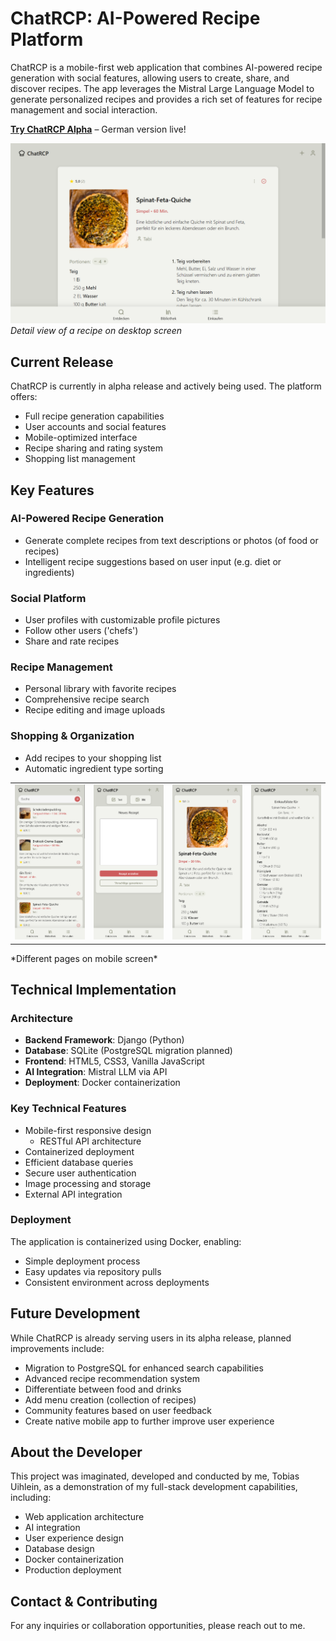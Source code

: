 # ChatRCP: AI-Powered Recipe Platform

ChatRCP is a mobile-first web application that combines AI-powered recipe generation with social features, allowing users to create, share, and discover recipes. The app leverages the Mistral Large Language Model to generate personalized recipes and provides a rich set of features for recipe management and social interaction.

**[Try ChatRCP Alpha](https://chatrcp.de)** – German version live!

![Image Title](./demo_images/ChatRCP_screenshot_recipe_detail_view_desktop.png)
*Detail view of a recipe on desktop screen*

## Current Release

ChatRCP is currently in alpha release and actively being used. The platform offers:
- Full recipe generation capabilities
- User accounts and social features
- Mobile-optimized interface
- Recipe sharing and rating system
- Shopping list management

## Key Features

### AI-Powered Recipe Generation
- Generate complete recipes from text descriptions or photos (of food or recipes)
- Intelligent recipe suggestions based on user input (e.g. diet or ingredients)

### Social Platform
- User profiles with customizable profile pictures
- Follow other users ('chefs')
- Share and rate recipes

### Recipe Management
- Personal library with favorite recipes
- Comprehensive recipe search
- Recipe editing and image uploads

### Shopping & Organization
- Add recipes to your shopping list
- Automatic ingredient type sorting

<table>
  <tr>
    <td><img src="./demo_images/ChatRCP_screenshot_library_view_mobile.png" width="200"/></td>
    <td><img src="./demo_images/ChatRCP_screenshot_recipe_creation_text_prompt_mobile.png" width="200"/></td>
    <td><img src="./demo_images/ChatRCP_screenshot_recipe_detail_view_mobile.png" width="200"/></td>
    <td><img src="./demo_images/ChatRCP_screenshot_shopping_list_mobile.png" width="200"/></td>
  </tr>
</table>
*Different pages on mobile screen*

## Technical Implementation

### Architecture
- **Backend Framework**: Django (Python)
- **Database**: SQLite (PostgreSQL migration planned)
- **Frontend**: HTML5, CSS3, Vanilla JavaScript
- **AI Integration**: Mistral LLM via API
- **Deployment**: Docker containerization

### Key Technical Features
- Mobile-first responsive design
  - RESTful API architecture
- Containerized deployment
- Efficient database queries
- Secure user authentication
- Image processing and storage
- External API integration

### Deployment
The application is containerized using Docker, enabling:
- Simple deployment process
- Easy updates via repository pulls
- Consistent environment across deployments

## Future Development

While ChatRCP is already serving users in its alpha release, planned improvements include:
- Migration to PostgreSQL for enhanced search capabilities
- Advanced recipe recommendation system
- Differentiate between food and drinks
- Add menu creation (collection of recipes)
- Community features based on user feedback
- Create native mobile app to further improve user experience

## About the Developer

This project was imaginated, developed and conducted by me, Tobias Uihlein, as a demonstration of my full-stack development capabilities, including:
- Web application architecture
- AI integration
- User experience design
- Database design
- Docker containerization
- Production deployment

## Contact & Contributing

For any inquiries or collaboration opportunities, please reach out to me.
